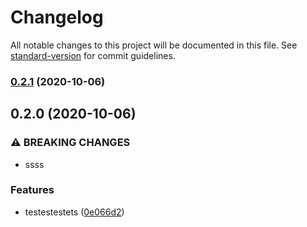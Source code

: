 # Changelog

All notable changes to this project will be documented in this file. See [standard-version](https://github.com/conventional-changelog/standard-version) for commit guidelines.

### [0.2.1](https://github.com/albert-dm/next-albert-dm-page/compare/v0.2.0...v0.2.1) (2020-10-06)

## 0.2.0 (2020-10-06)


### ⚠ BREAKING CHANGES

* ssss

### Features

* testestestets ([0e066d2](https://github.com/albert-dm/next-albert-dm-page/commit/0e066d228d11b69a085e041b32172902170a464c))
